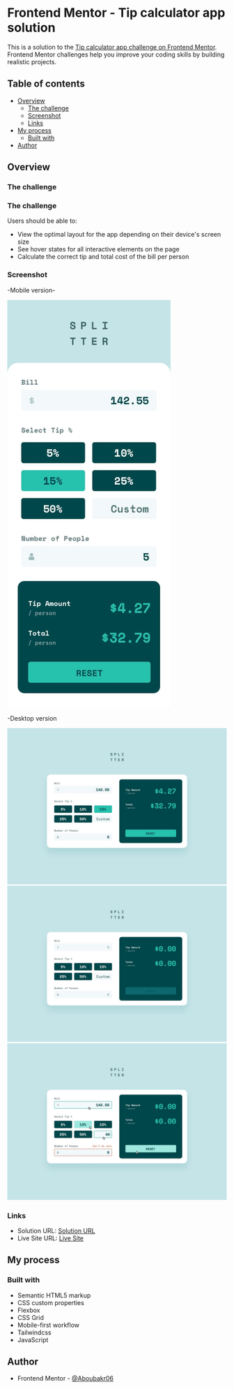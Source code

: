 # Frontend Mentor - Tip calculator app solution

This is a solution to the [Tip calculator app challenge on Frontend Mentor](https://www.frontendmentor.io/challenges/tip-calculator-app-ugJNGbJUX). Frontend Mentor challenges help you improve your coding skills by building realistic projects.

## Table of contents

- [Overview](#overview)
  - [The challenge](#the-challenge)
  - [Screenshot](#screenshot)
  - [Links](#links)
- [My process](#my-process)
  - [Built with](#built-with)
- [Author](#author)

## Overview

### The challenge

### The challenge

Users should be able to:

- View the optimal layout for the app depending on their device's screen size
- See hover states for all interactive elements on the page
- Calculate the correct tip and total cost of the bill per person

### Screenshot

-Mobile version-

![photo](./design/mobile-design.jpg)

 -Desktop version

![photo](./design/desktop-design-completed.jpg)
![photo](./design/desktop-design-empty.jpg)
![photo](./design/active-states.jpg)

### Links

- Solution URL: [Solution URL](https://www.frontendmentor.io/solutions/tip-calculator-app-with-tailwindcss-Yv5FVDRfjd)
- Live Site URL: [Live Site](https://elaborate-marigold-258e98.netlify.app/)

## My process

### Built with

- Semantic HTML5 markup
- CSS custom properties
- Flexbox
- CSS Grid
- Mobile-first workflow
- Tailwindcss
- JavaScript

## Author

- Frontend Mentor - [@Aboubakr06](https://www.frontendmentor.io/profile/Aboubakr06)

